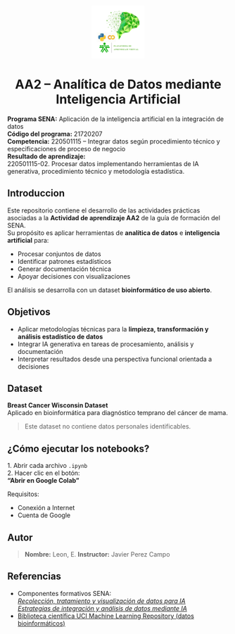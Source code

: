 <p align="center">
  <img src="docs/img/logo.png" alt="Logo SENA" width="120">
</p>

<h1 align="center">
  AA2 – Analítica de Datos mediante Inteligencia Artificial
</h1>


  <strong>Programa SENA:</strong> Aplicación de la inteligencia artificial en la integración de datos <br>
  <strong>Código del programa:</strong> 21720207 <br>
  <strong>Competencia:</strong> 220501115 – Integrar datos según procedimiento técnico y especificaciones de proceso de negocio <br>
  <strong>Resultado de aprendizaje:</strong><br>
  220501115-02. Procesar datos implementando herramientas de IA generativa, procedimiento técnico y metodología estadística.


## Introduccion
Este repositorio contiene el desarrollo de las actividades prácticas asociadas a la **Actividad de aprendizaje AA2** de la guía de formación del SENA.  
Su propósito es aplicar herramientas de **analítica de datos** e **inteligencia artificial** para:

- Procesar conjuntos de datos  
- Identificar patrones estadísticos  
- Generar documentación técnica  
- Apoyar decisiones con visualizaciones

El análisis se desarrolla con un dataset **bioinformático de uso abierto**.


## Objetivos
- Aplicar metodologías técnicas para la **limpieza, transformación y análisis estadístico de datos**
- Integrar IA generativa en tareas de procesamiento, análisis y documentación
- Interpretar resultados desde una perspectiva funcional orientada a decisiones



##  Dataset
 **Breast Cancer Wisconsin Dataset**  
Aplicado en bioinformática para diagnóstico temprano del cáncer de mama.

> Este dataset no contiene datos personales identificables.

## ¿Cómo ejecutar los notebooks?

1️. Abrir cada archivo `.ipynb`  
2️. Hacer clic en el botón:  
**“Abrir en Google Colab”**

 Requisitos:
- Conexión a Internet
- Cuenta de Google


## Autor
> **Nombre:** Leon, E. 
> **Instructor:** Javier Perez Campo



## Referencias
- Componentes formativos SENA:  
  [_Recolección, tratamiento y visualización de datos para IA_]()  
  [_Estrategias de integración y análisis de datos mediante IA_]()
- [Biblioteca científica UCI Machine Learning Repository (datos bioinformáticos)]()




